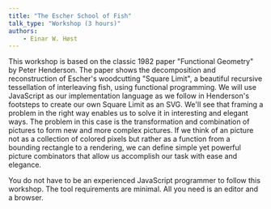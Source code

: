 ```yaml
---
title: "The Escher School of Fish"
talk_type: "Workshop (3 hours)"
authors:
    - Einar W. Høst
---
```

This workshop is based on the classic 1982 paper "Functional Geometry" by Peter Henderson. The paper shows the decomposition and reconstruction of Escher's woodcutting "Square Limit", a beautiful recursive tessellation of interleaving fish, using functional programming. We will use JavaScript as our implementation language as we follow in Henderson's footsteps to create our own Square Limit as an SVG. We'll see that framing a problem in the right way enables us to solve it in interesting and elegant ways. The problem in this case is the transformation and combination of pictures to form new and more complex pictures. If we think of an picture not as a collection of colored pixels but rather as a function from a bounding rectangle to a rendering, we can define simple yet powerful picture combinators that allow us accomplish our task with ease and elegance.

You do not have to be an experienced JavaScript programmer to follow this workshop. The tool requirements are minimal. All you need is an editor and a browser.
